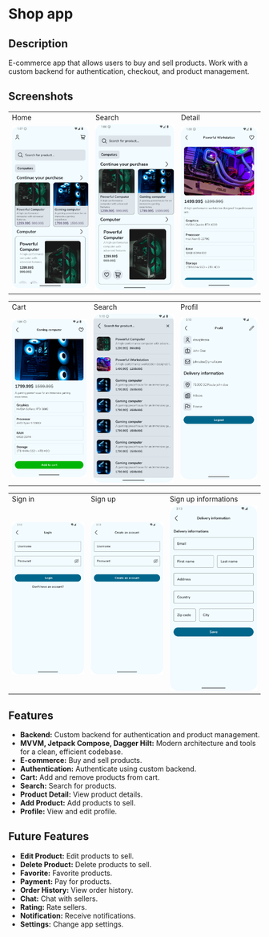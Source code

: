 # Shop app

## Description
E-commerce app that allows users to buy and sell products. Work with a custom backend for authentication, checkout, and product management.

## Screenshots

<div align="center">

<table>
  <tr>
    <td>Home</td>
    <td>Search</td>
    <td>Detail</td>
  </tr>
  <tr>
    <td><img src="./screenshots/home.png" alt="Home screenshot" width="300px"></td>
    <td><img src="./screenshots/home_search.png" alt="Home search screenshot" width="300px"></td>
    <td><img src="./screenshots/product_detail.png" alt="Details screenshot" width="300px"></td>
  </tr>
</table>

<table>
    <tr>
        <td>Cart</td>
        <td>Search</td>
        <td>Profil</td>
    </tr>
    <tr>
      <td><img src="./screenshots/product_add_cart.png"  width="300px"></td>
      <td><img src="./screenshots/search.png"  width="300px"></td>
      <td><img src="./screenshots/profil.png"  width="300px"></td>
    </tr>
</table>

<table>
    <tr>
        <td>Sign in</td>
        <td>Sign up</td>
        <td>Sign up informations</td>
    </tr>
    <tr>
      <td><img src="./screenshots/login.png"  width="300px"></td>
      <td><img src="./screenshots/signup.png"  width="300px"></td>
      <td><img src="./screenshots/information.png"  width="300px"></td>
    </tr>
</table>

</div>

## Features

- **Backend:** Custom backend for authentication and product management.
- **MVVM, Jetpack Compose, Dagger Hilt:** Modern architecture and tools for a clean, efficient codebase.
- **E-commerce:** Buy and sell products.
- **Authentication:** Authenticate using custom backend.
- **Cart:** Add and remove products from cart.
- **Search:** Search for products.
- **Product Detail:** View product details.
- **Add Product:** Add products to sell.
- **Profile:** View and edit profile.

## Future Features
- **Edit Product:** Edit products to sell.
- **Delete Product:** Delete products to sell.
- **Favorite:** Favorite products.
- **Payment:** Pay for products.
- **Order History:** View order history.
- **Chat:** Chat with sellers.
- **Rating:** Rate sellers.
- **Notification:** Receive notifications.
- **Settings:** Change app settings.